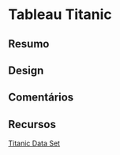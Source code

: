 # Tableau Titanic

## Resumo

## Design

## Comentários

## Recursos

[Titanic Data Set](https://d17h27t6h515a5.cloudfront.net/topher/2017/October/59d54e6d_titanic-data/titanic-data.csv)
